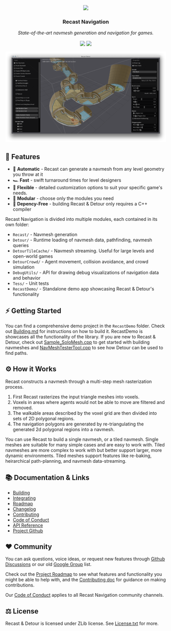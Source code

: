 <p align="center">
    <a href="recastnav.com"><img src="/recastnavigation/recastnavigation/raw/main/Docs/Images/logo.png" /></a>
</p>

<h3 align="center"><b>Recast Navigation</b></h3>
<p align="center">
    <i>State-of-the-art navmesh generation and navigation for games.</i><br /><br />
    <a href="https://github.com/recastnavigation/recastnavigation/actions/workflows/Build.yaml"><img src="https://github.com/recastnavigation/recastnavigation/actions/workflows/Build.yaml/badge.svg"></a>
    <a href="https://github.com/recastnavigation/recastnavigation/actions/workflows/Tests.yaml"><img src="https://github.com/recastnavigation/recastnavigation/actions/workflows/Tests.yaml/badge.svg"></a>
</p>

![Recast Demo](/Docs/Images/screenshot.png)

## 🚀 Features

* 🤖 **Automatic** - Recast can generate a navmesh from any level geometry you throw at it
* 🏎️ **Fast** - swift turnaround times for level designers
* 🧘 **Flexible** - detailed customization options to suit your specific game's needs.
* 🧱 **Modular** - choose only the modules you need
* 🚫 **Depency-Free** - building Recast & Detour only requires a C++ compiler

Recast Navigation is divided into multiple modules, each contained in its own folder:

- `Recast/` - Navmesh generation
- `Detour/` - Runtime loading of navmesh data, pathfinding, navmesh queries 
- `DetourTileCache/` - Navmesh streaming.  Useful for large levels and open-world games
- `DetourCrowd/` - Agent movement, collision avoidance, and crowd simulation
- `DebugUtils/` - API for drawing debug visualizations of navigation data and behavior
- `Tess/` - Unit tests
- `RecastDemo/` - Standalone demo app showcasing Recast & Detour's functionality

## ⚡ Getting Started

You can find a comprehensive demo project in the `RecastDemo` folder. Check out [Building.md](Docs/Building.md) for instructions on how to build it.  RecastDemo is showcases all the functionality of the library. If you are new to Recast & Detour, check out [Sample_SoloMesh.cpp](/RecastDemo/Source/Sample_SoloMesh.cpp) to get started with building navmeshes and [NavMeshTesterTool.cpp](/RecastDemo/Source/NavMeshTesterTool.cpp) to see how Detour can be used to find paths.

## ⚙ How it Works

Recast constructs a navmesh through a multi-step mesh rasterization process.

1. First Recast rasterizes the input triangle meshes into voxels.
2. Voxels in areas where agents would not be able to move are filtered and removed.
3. The walkable areas described by the voxel grid are then divided into sets of 2D polygonal regions.
4. The navigation polygons are generated by re-triangulating the generated 2d polygonal regions into a navmesh.

You can use Recast to build a single navmesh, or a tiled navmesh.  Single meshes are suitable for many simple cases and are easy to work with.  Tiled navmeshes are more complex to work with but better support larger, more dynamic environments.  Tiled meshes support features like re-baking, heirarchical path-planning, and navmesh data-streaming.

## 📚 Documentation & Links

- [Building](Docs/Building.md)
- [Integrating](Docs/Integration.md)
- [Roadmap](Docs/Roadmap.md)
- [Changelog](CHANGELOG.md)
- [Contributing](CONTRIBUTING.md)
- [Code of Conduct](CODE_OF_CONDUCT.md)
- [API Reference](https://recastnav.com)
- [Project Github](https://github.com/recastnavigation/recastnavigation)

## ❤ Community

You can ask questions, voice ideas, or request new features through [Github Discussions](https://github.com/recastnavigation/recastnavigation/discussions) or our old [Google Group](http://groups.google.com/group/recastnavigation) list.

Check out the [Project Roadmap](Roadmap.md) to see what features and functionality you might be able to help with, and the [Contributing doc](CONTRIBUTING.md) for guidance on making contributions.

Our [Code of Conduct](CODE_OF_CONDUCT.md) applies to all Recast Navigation community channels.

## ⚖ License

Recast & Detour is licensed under ZLib license. See [License.txt](License.txt) for more.
